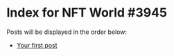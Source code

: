 # Index for NFT World #3945
Posts will be displayed in the order below:

- [Your first post](./001-first.md)


